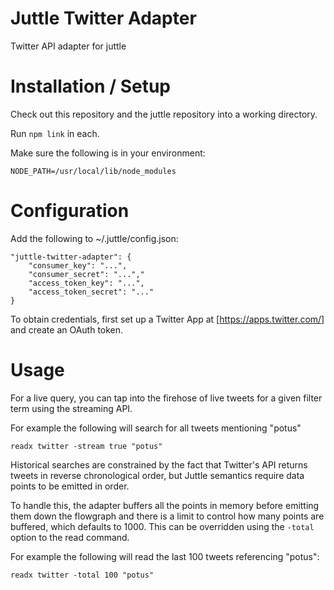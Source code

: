 # Juttle Twitter Adapter

Twitter API adapter for juttle

# Installation / Setup

Check out this repository and the juttle repository into a working directory.

Run `npm link` in each.

Make sure the following is in your environment:

`NODE_PATH=/usr/local/lib/node_modules`

# Configuration

Add the following to ~/.juttle/config.json:

    "juttle-twitter-adapter": {
        "consumer_key": "...",
        "consumer_secret": "...","
        "access_token_key": "...", 
        "access_token_secret": "..."
    }

To obtain credentials, first set up a Twitter App at [https://apps.twitter.com/]  and create an OAuth token.

# Usage

For a live query, you can tap into the firehose of live tweets for a given filter term using the streaming API.

For example the following will search for all tweets mentioning "potus"

`readx twitter -stream true "potus"`

Historical searches are constrained by the fact that Twitter's API returns tweets in reverse chronological order, but Juttle semantics require data points to be emitted in order.

To handle this, the adapter buffers all the points in memory before emitting them down the flowgraph and there is a limit to control how many points are buffered, which defaults to 1000. This can be overridden using the `-total` option to the read command.

For example the following will read the last 100 tweets referencing "potus":

`readx twitter -total 100 "potus"`
